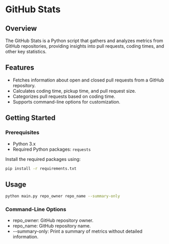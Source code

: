 # GitHub Stats

## Overview

The GitHub Stats is a Python script that gathers and analyzes metrics from GitHub repositories, providing insights into pull requests, coding times, and other key statistics.

## Features

- Fetches information about open and closed pull requests from a GitHub repository.
- Calculates coding time, pickup time, and pull request size.
- Categorizes pull requests based on coding time.
- Supports command-line options for customization.

## Getting Started

### Prerequisites

- Python 3.x
- Required Python packages: `requests`

Install the required packages using:

```bash
pip install -r requirements.txt
```

## Usage

```bash
python main.py repo_owner repo_name --summary-only
```

### Command-Line Options

- repo_owner: GitHub repository owner.
- repo_name: GitHub repository name.
- --summary-only: Print a summary of metrics without detailed information.

